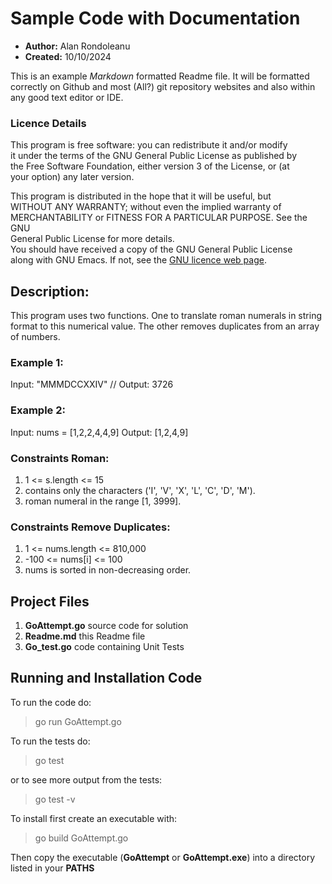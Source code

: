 # Sample Code with Documentation
* **Author:** Alan Rondoleanu
* **Created:** 10/10/2024

This is an example *Markdown* formatted Readme file.  It will be formatted correctly on Github and most (All?) git repository websites and also within any good text editor or IDE.

### Licence Details
This program is free software: you can redistribute it and/or modify  
it under the terms of the GNU General Public License as published by  
the Free Software Foundation, either version 3 of the License, or (at  
your option) any later version.
 
This program is distributed in the hope that it will be useful, but  
WITHOUT ANY WARRANTY; without even the implied warranty of  
MERCHANTABILITY or FITNESS FOR A PARTICULAR PURPOSE.  See the GNU  
General Public License for more details.  
You should have received a copy of the GNU General Public License  
along with GNU Emacs.  If not, see the [GNU licence web page](http://www.gnu.org/licenses/).  

##  Description:
This program uses two functions.
One to translate roman numerals in string format to this numerical value.
The other removes duplicates from an array of numbers.

### Example 1:
Input: "MMMDCCXXIV"
// Output: 3726
###  Example 2:
Input: nums = [1,2,2,4,4,9]
Output: [1,2,4,9]
###  Constraints Roman:
1. 1 <= s.length <= 15
2. contains only the characters ('I', 'V', 'X', 'L', 'C', 'D', 'M').
3. roman numeral in the range [1, 3999].
###  Constraints Remove Duplicates:
1. 1 <= nums.length <= 810,000
2. -100 <= nums[i] <= 100
3. nums is sorted in non-decreasing order.

## Project Files
1. **GoAttempt.go** source code for solution
2. **Readme.md** this Readme file
3. **Go_test.go** code containing Unit Tests

## Running and Installation Code
To run the code do:
> go run GoAttempt.go

To run the tests do:
> go test 

or to see more output from the tests:
> go test -v

To install first create an executable with:
> go build GoAttempt.go

Then copy the executable (**GoAttempt** or **GoAttempt.exe**) into a directory listed in your **PATHS**


